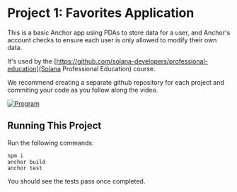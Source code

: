 # Project 1: Favorites Application

This is a basic Anchor app using PDAs to store data for a user, and Anchor's account checks to ensure each user is only allowed to modify their own data.

It's used by the [https://github.com/solana-developers/professional-education](Solana Professional Education) course.

We recommend creating a separate github repository for each project and commiting your code as you follow along the video.

[![Program](https://ik.imagekit.io/mkpjlhtny/solpg_button_zWM8WlPKs.svg?ik-sdk-version=javascript-1.4.3&updatedAt=1662621556513)](https://beta.solpg.io/67060f00cffcf4b13384d3dc)

## Running This Project

Run the following commands:

```
npm i
anchor build
anchor test
```

You should see the tests pass once completed.
